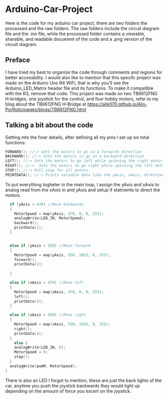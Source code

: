 # Arduino-Car-Project
Here is the code for my arduino car project, there are two folders the processed and the raw folders. The raw folders include the circuit diagram file and the .ino file, while the processed folder contains a viewable, sharable, and readable docuemnt of the code and a .png version of the circuit diagram. 

## Preface
I have tried my best to organize the code through comments and regions for better accessbility. I would also like to mention that this specifc project was made on the Arduino Uno R4 WiFi, that is why you'll see the Arduino_LED_Matrix header file and its functions. To make it compatible with the R3, remove that code. This project was made on two TB6612FNG H-bridges, one joystick for the control, and four hobby motors, refer to my blog about the TB6612FNG H-Bridge at https://alik070.github.io/Alis-Portfolio/pages/blogs/TB6612FNG.html 

## Talking a bit about the code
Getting into the finer details, after defining all my pins I set up six total functions: 
```C
FORWARD(); //-> Sets the motors to go in a forwards direction
BACKWARD(); //-> Sets the motors to go in a backward direction
LEFT(); //-> Sets the motors to go left while spinning the right motors in the opposite direction for a smooth turn
RIGHT(); //->  Sets the motors to go right while spinning the left motors in the opposite direction for a smooth turn
STOP(); //-> Full stop for all motors.
PRINTDATA(); //-> Prints valuable data like the yAxis, xAxis, direction, and updates the LED Matrix on the R4.
```
To put everything togheter in the main loop, I assign the yAxis and xAxis to analog read from the xAxis in and yAxis and setup if statments to direct the motors. 

```C
  if (yAxis < 470) //Move backwards
  {
    MotorSpeed = map(yAxis, 470, 0, 0, 255);
    analogWrite(LED_IN, MotorSpeed);
    backward();
    printData(1);
  }


  else if (yAxis > 550) //Move forward
  {
    MotorSpeed = map(yAxis, 550, 1023, 0, 255);
    forward();
    printData(2);
  
  }

  else if (xAxis < 470) //Move left
  { 
    MotorSpeed = map(xAxis, 470, 0, 0, 255);
    left(); 
    printData(3);
  }

  else if (xAxis > 550) //Move right
  {
    MotorSpeed = map(xAxis, 550, 1023, 0, 255);
    right();
    printData(4);
  }
    else {
    analogWrite(LED_IN, 0);
    MotorSpeed = 0;
    stop(); 
  }
  analogWrite(pwmM, MotorSpeed);
}
```
There is also an LED I forgot to mention, these are just the back lights of the car, anytime you push the joystick backwards they would light up depending on the amount of force you excert on the joystick. 
